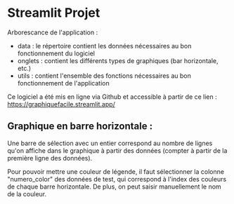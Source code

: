 # Streamlit Projet

Arborescance de l'application : 
- data : le répertoire contient les données nécessaires au bon fonctionnement du logiciel
- onglets : contient les différents types de graphiques (bar horizontale, etc.)
- utils : contient l'ensemble des fonctions nécessaires au bon fonctionnement de l'application

Ce logiciel a été mis en ligne via Github et accessible à partir de ce lien : https://graphiquefacile.streamlit.app/

## Graphique en barre horizontale : 

Une barre de sélection avec un entier correspond au nombre de lignes qu'on affiche dans le graphique à partir des données (compter à partir de la première ligne des données).

Pour pouvoir mettre une couleur de légende, il faut sélectionner la colonne "numero_color" des données de test, qui correspond à l'index des couleurs de chaque barre horizontale. De plus, on peut saisir manuellement le nom de la couleur.




